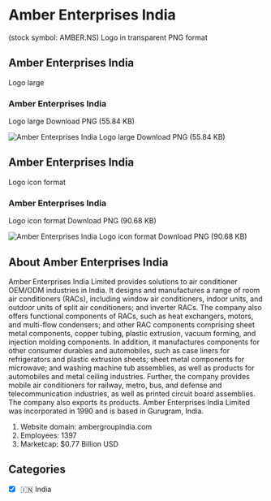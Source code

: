 # Amber Enterprises India
 (stock symbol: AMBER.NS) Logo in transparent PNG format

## Amber Enterprises India
 Logo large

### Amber Enterprises India
 Logo large Download PNG (55.84 KB)

![Amber Enterprises India
 Logo large Download PNG (55.84 KB)](/img/orig/AMBER.NS_BIG-0c823437.png)

## Amber Enterprises India
 Logo icon format

### Amber Enterprises India
 Logo icon format Download PNG (90.68 KB)

![Amber Enterprises India
 Logo icon format Download PNG (90.68 KB)](/img/orig/AMBER.NS-22b1d560.png)

## About Amber Enterprises India


Amber Enterprises India Limited provides solutions to air conditioner OEM/ODM industries in India. It designs and manufactures a range of room air conditioners (RACs), including window air conditioners, indoor units, and outdoor units of split air conditioners; and inverter RACs. The company also offers functional components of RACs, such as heat exchangers, motors, and multi-flow condensers; and other RAC components comprising sheet metal components, copper tubing, plastic extrusion, vacuum forming, and injection molding components. In addition, it manufactures components for other consumer durables and automobiles, such as case liners for refrigerators and plastic extrusion sheets; sheet metal components for microwave; and washing machine tub assemblies, as well as products for automobiles and metal ceiling industries. Further, the company provides mobile air conditioners for railway, metro, bus, and defense and telecommunication industries, as well as printed circuit board assemblies. The company also exports its products. Amber Enterprises India Limited was incorporated in 1990 and is based in Gurugram, India.

1. Website domain: ambergroupindia.com
2. Employees: 1397
3. Marketcap: $0.77 Billion USD


## Categories
- [x] 🇮🇳 India
